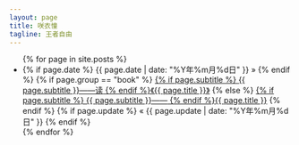 ```yaml
---
layout: page
title: 咲衣憧
tagline: 王者自由
---
```


<ul class="posts">
  {% for page in site.posts %}
    <li>
      {% if page.date %}
        <span class="created">{{ page.date | date: "%Y年%m月%d日" }} &raquo; </span>
      {% endif %}
      {% if page.group == "book" %}
        <a href="{{ BASE_PATH }}{{ page.url }}">{% if page.subtitle %}
          <span class="subtitle">{{ page.subtitle }}——读</span>
        {% endif %}《{{ page.title }}》</a>
      {% else %}
        <a href="{{ BASE_PATH }}{{ page.url }}">{% if page.subtitle %}
          <span class="subtitle">{{ page.subtitle }}——</span>
        {% endif %}{{ page.title }}</a>
      {% endif %}
      {% if page.update %}
        <span class="updated pull-right"> &laquo; {{ page.update | date: "%Y年%m月%d日" }}</span>
      {% endif %}
    </li>
  {% endfor %}
</ul>
